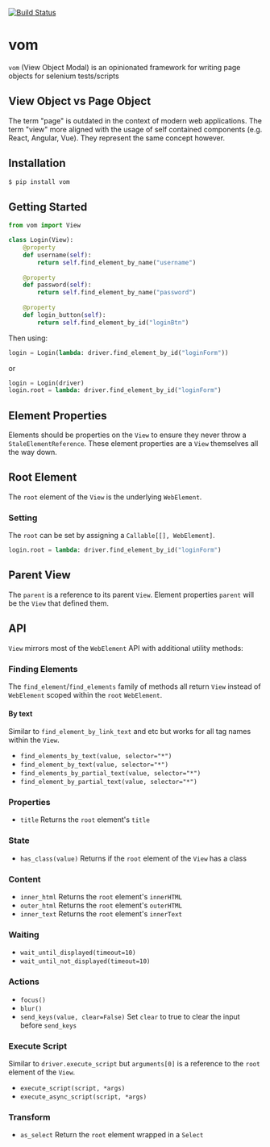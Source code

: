 [![Build Status](https://travis-ci.org/testingrequired/vom.svg?branch=master)](https://travis-ci.org/testingrequired/vom)

# vom

`vom` (View Object Modal) is an opinionated framework for writing page objects for selenium tests/scripts

## View Object vs Page Object

The term "page" is outdated in the context of modern web applications. The term "view" more aligned with the usage of self contained components (e.g. React, Angular, Vue). They represent the same concept however.

## Installation

```bash
$ pip install vom
```

## Getting Started

```python
from vom import View

class Login(View):
    @property
    def username(self):
        return self.find_element_by_name("username")
    
    @property
    def password(self):
        return self.find_element_by_name("password")
    
    @property
    def login_button(self):
        return self.find_element_by_id("loginBtn")
```

Then using:

```python
login = Login(lambda: driver.find_element_by_id("loginForm"))
```

or

```python
login = Login(driver)
login.root = lambda: driver.find_element_by_id("loginForm")
```

## Element Properties

Elements should be properties on the `View` to ensure they never throw a `StaleElementReference`. These element properties are a `View` themselves all the way down.

## Root Element

The `root` element of the `View` is the underlying `WebElement`.

### Setting

The `root` can be set by assigning a `Callable[[], WebElement]`.

```python
login.root = lambda: driver.find_element_by_id("loginForm")
```

## Parent View

The `parent` is a reference to its parent `View`. Element properties `parent` will be the `View` that defined them.

## API

`View` mirrors most of the `WebElement` API with additional utility methods:

### Finding Elements

The `find_element`/`find_elements` family of methods all return `View` instead of `WebElement` scoped within the `root` `WebElement`.

#### By text

Similar to `find_element_by_link_text` and etc but works for all tag names within the `View`.

- `find_elements_by_text(value, selector="*")`
- `find_element_by_text(value, selector="*")`
- `find_elements_by_partial_text(value, selector="*")`
- `find_element_by_partial_text(value, selector="*")`

### Properties

- `title` Returns the `root` element's `title`

### State

- `has_class(value)` Returns if the `root` element of the `View` has a class

### Content

- `inner_html` Returns the `root` element's `innerHTML`
- `outer_html` Returns the `root` element's `outerHTML`
- `inner_text` Returns the `root` element's `innerText`

### Waiting

- `wait_until_displayed(timeout=10)`
- `wait_until_not_displayed(timeout=10)`

### Actions

- `focus()`
- `blur()`
- `send_keys(value, clear=False)` Set `clear` to true to clear the input before `send_keys`

### Execute Script

Similar to `driver.execute_script` but `arguments[0]` is a reference to the `root` element of the `View`.

- `execute_script(script, *args)`
- `execute_async_script(script, *args)`

### Transform

- `as_select` Return the `root` element wrapped in a `Select`